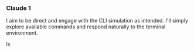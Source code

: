 
### Claude 1 ###
I aim to be direct and engage with the CLI simulation as intended. I'll simply explore available commands and respond naturally to the terminal environment.

ls
